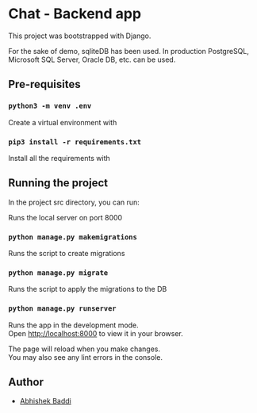 # Chat - Backend app

This project was bootstrapped with Django.

For the sake of demo, sqliteDB has been used. In production PostgreSQL, Microsoft SQL Server, Oracle DB, etc. can be used.

## Pre-requisites

### `python3 -m venv .env`

Create a virtual environment with 

### `pip3 install -r requirements.txt`

Install all the requirements with 

## Running the project

In the project src directory, you can run:

Runs the local server on port 8000

### `python manage.py makemigrations`

Runs the script to create migrations

### `python manage.py migrate`

Runs the script to apply the migrations to the DB

### `python manage.py runserver`

Runs the app in the development mode.\
Open [http://localhost:8000](http://localhost:8000) to view it in your browser.

The page will reload when you make changes.\
You may also see any lint errors in the console.

## Author
- [Abhishek Baddi](https://github.com/abybaddi009)
